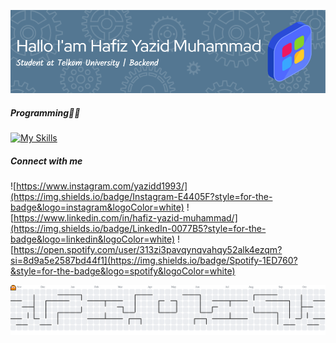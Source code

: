 <!-- ![forger](https://media1.giphy.com/media/v1.Y2lkPTc5MGI3NjExbGZodXQ0MjMxemNwcGx4M3E3M2hodDFidDdyeXIxamF3bWR3ZDl4MCZlcD12MV9pbnRlcm5hbF9naWZfYnlfaWQmY3Q9Zw/3oKIPBztGGP7CELsNG/giphy.gif) -->

![Hafiz](img/github-header-image%20(1).png)

##### Programming🧑‍💻
[![My Skills](https://skillicons.dev/icons?i=html,java,javascript,php,nodejs,laravel,mysql,bootstrap,c,cpp,dart,go,ai,nextjs,postman,py,react,tensorflow,postgres,anaconda,aws,flask&theme=light)](https://skillicons.dev)


##### Connect with me

![https://www.instagram.com/yazidd1993/](https://img.shields.io/badge/Instagram-E4405F?style=for-the-badge&logo=instagram&logoColor=white)
![https://www.linkedin.com/in/hafiz-yazid-muhammad/](https://img.shields.io/badge/LinkedIn-0077B5?style=for-the-badge&logo=linkedin&logoColor=white)
![https://open.spotify.com/user/313zi3pavqynqvahqy52alk4ezqm?si=8d9a5e2587bd44f1](https://img.shields.io/badge/Spotify-1ED760?&style=for-the-badge&logo=spotify&logoColor=white)



<!-- ##### My Github Stats
![Yazid's GitHub stats](https://github-readme-stats.vercel.app/api?username=hafizyzd&show_icons=true&theme=dracula&hide=stars) -->


<picture>
  <source media="(prefers-color-scheme: dark)" srcset="https://raw.githubusercontent.com/hafizyzd/hafizyzd/output/pacman-contribution-graph-dark.svg">
  <source media="(prefers-color-scheme: light)" srcset="https://raw.githubusercontent.com/hafizyzd/hafizyzd/output/pacman-contribution-graph.svg">
  <img alt="pacman contribution graph" src="https://raw.githubusercontent.com/hafizyzd/hafizyzd/output/pacman-contribution-graph.svg">
</picture>
